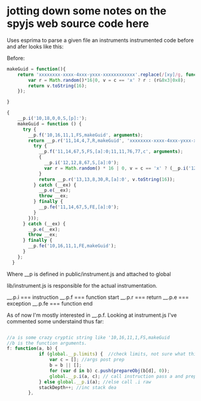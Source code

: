# jotting down some notes on the spyjs web source code here

Uses esprima to parse a given file an instruments
instrumented code before and afer looks like this:

Before:
```javascript
makeGuid = function(){
    return 'xxxxxxxx-xxxx-4xxx-yxxx-xxxxxxxxxxxx'.replace(/[xy]/g, function(c) {
        var r = Math.random()*16|0, v = c == 'x' ? r : (r&0x3|0x8);
        return v.toString(16);
    });

}
```


```javascript
{
    __p.i('10,18,0,0,S,[p]:');
    makeGuid = function () {
      try {
        __p.f('10,16,11,1,FS,makeGuid', arguments);
        return __p.r('11,14,4,7,R,makeGuid', 'xxxxxxxx-xxxx-4xxx-yxxx-xxxxxxxxxxxx'.replace(/[xy]/g, function (c) {
          try {
            __p.f('11,14,67,5,FS,[a]:0;11,11,76,77,c', arguments);
            {
              __p.i('12,12,8,67,S,[a]:0');
              var r = Math.random() * 16 | 0, v = c == 'x' ? (__p.i('12,12,51,52,CDC,[a]:0'), r) : (__p.i('12,12,56,65,CDA,[a]:0'), r & 3 | 8);
            }
            return __p.r('13,13,8,30,R,[a]:0', v.toString(16));
          } catch (__ex) {
            __p.e(__ex);
            throw __ex;
          } finally {
            __p.fe('11,14,67,5,FE,[a]:0');
          }
        }));
      } catch (__ex) {
        __p.e(__ex);
        throw __ex;
      } finally {
        __p.fe('10,16,11,1,FE,makeGuid');
      }
    };
  }
```

Where __p is defined in public/instrument.js and attached to global

lib/instrument.js is responsible for the actual instrumentation.

__.p.i === instruction
__.p.f === function start
__.p.r === return
__.p.e === exception
__.p.fe === function end


As of now I'm mostly interested in __.p.f. Looking at instrument.js I've commented some understaind thus far:

```javascript

//a is some crazy cryptic string like '10,16,11,1,FS,makeGuid
//b is the function arguments. 
f: function(a, b) {
            if (global.__p.limits) {  //check limits, not sure what this is
                var c = []; //args post prep
                b = b || [];
                for (var d in b) c.push(prepareObj(b[d], 0));
                global.__p.i(a, c); // call instruction pass a and prepped args
            } else global.__p.i(a); //else call .i raw
            stackDepth++; //inc stack dea
        },
